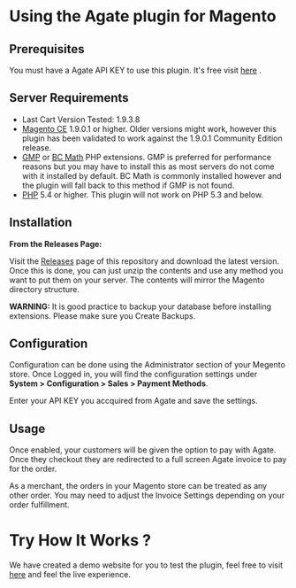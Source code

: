 # Using the Agate plugin for Magento

## Prerequisites
You must have a Agate API KEY to use this plugin.  It's free visit [here](http://www.agate.services/registration-form/) .


## Server Requirements

* Last Cart Version Tested: 1.9.3.8
* [Magento CE](http://magento.com/resources/system-requirements) 1.9.0.1 or higher. Older versions might work, however this plugin has been validated to work against the 1.9.0.1 Community Edition release.
* [GMP](http://us2.php.net/gmp) or [BC Math](http://us2.php.net/manual/en/book.bc.php) PHP extensions.  GMP is preferred for performance reasons but you may have to install this as most servers do not come with it installed by default.  BC Math is commonly installed however and the plugin will fall back to this method if GMP is not found.
* [PHP](http://us2.php.net/downloads.php) 5.4 or higher. This plugin will not work on PHP 5.3 and below.

## Installation

**From the Releases Page:**

Visit the [Releases](https://github.com/AgateChain/AgateMagento1.9/releases) page of this repository and download the latest version. Once this is done, you can just unzip the contents and use any method you want to put them on your server. The contents will mirror the Magento directory structure.

**WARNING:** It is good practice to backup your database before installing extensions. Please make sure you Create Backups.

## Configuration

Configuration can be done using the Administrator section of your Megento store. Once Logged in, you will find the configuration settings under **System > Configuration > Sales > Payment Methods**.

Enter your API KEY you accquired from Agate and save the settings.

## Usage

Once enabled, your customers will be given the option to pay with Agate. Once they checkout they are redirected to a full screen Agate invoice to pay for the order.

As a merchant, the orders in your Magento store can be treated as any other order. You may need to adjust the Invoice Settings depending on your order fulfillment.

Try How It Works ?
====================

We have created a demo website for you to test the plugin, feel free to visit [here](http://agate.services/magento19/) and feel the live experience.

